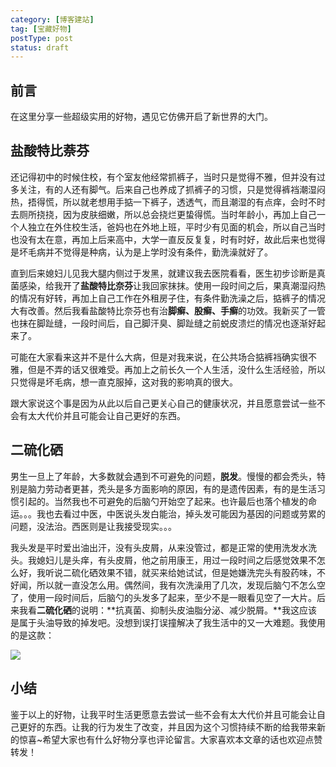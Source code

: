 ```yaml
---
category: [博客建站]
tag: [宝藏好物]
postType: post
status: draft
---
```


## 前言

在这里分享一些超级实用的好物，遇见它仿佛开启了新世界的大门。

## 盐酸特比萘芬

还记得初中的时候住校，有个室友他经常抓裤子，当时只是觉得不雅，但并没有过多关注，有的人还有脚气。后来自己也养成了抓裤子的习惯，只是觉得裤裆潮湿闷热，捂得慌，所以就老想用手掂一下裤子，透透气，而且潮湿的有点痒，会时不时去厕所挠挠，因为皮肤细嫩，所以总会挠烂更蛰得慌。当时年龄小，再加上自己一个人独立在外住校生活，爸妈也在外地上班，平时少有见面的机会，所以自己当时也没有太在意，再加上后来高中，大学一直反反复复，时有时好，故此后来也觉得是坏毛病并不觉得是种病，认为是上学时没有条件，勤洗澡就好了。

直到后来媳妇儿见我大腿内侧过于发黑，就建议我去医院看看，医生初步诊断是真菌感染，给我开了**盐酸特比奈芬**让我回家抹抹。使用一段时间之后，果真潮湿闷热的情况有好转，再加上自己工作在外租房子住，有条件勤洗澡之后，掂裤子的情况大有改善。然后我看盐酸特比奈芬也有治**脚癣、股癣、手癣**的功效。我新买了一管也抹在脚趾缝，一段时间后，自己脚汗臭、脚趾缝之前蜕皮溃烂的情况也逐渐好起来了。

可能在大家看来这并不是什么大病，但是对我来说，在公共场合掂裤裆确实很不雅，但是不弄的话又很难受。再加上之前长久一个人生活，没什么生活经验，所以只觉得是坏毛病，想一直克服掉，这对我的影响真的很大。

跟大家说这个事是因为从此以后自己更关心自己的健康状况，并且愿意尝试一些不会有太大代价并且可能会让自己更好的东西。

## 二硫化硒

男生一旦上了年龄，大多数就会遇到不可避免的问题，**脱发**。慢慢的都会秃头，特别是脑力劳动者更甚，秃头是多方面影响的原因，有的是遗传因素，有的是生活习惯引起的。当然我也不可避免的后脑勺开始空了起来。也许最后也落个植发的命运。。。我也去看过中医，中医说头发白能治，掉头发可能因为基因的问题或劳累的问题，没法治。西医则是让我接受现实。。。

我头发是平时爱出油出汗，没有头皮屑，从来没管过，都是正常的使用洗发水洗头。我媳妇儿是头痒，有头皮屑，他之前用康王，用过一段时间之后感觉效果不怎么好，我听说二硫化硒效果不错，就买来给她试试，但是她嫌洗完头有股药味，不好闻，所以就一直没怎么用。偶然间，我有次洗澡用了几次，发现后脑勺不怎么空了，使用一段时间后，后脑勺的头发多了起来，至少不是一眼看见空了一大片。后来我看**二硫化硒**的说明：**抗真菌、抑制头皮油脂分泌、减少脱屑。**我这应该是属于头油导致的掉发吧。没想到误打误撞解决了我生活中的又一大难题。我使用的是这款：

![ ](https://image.hyly.net/i/2025/09/03/755fcb3e8abf1cb82ed705dcb223292f-0.webp)

## 小结

鉴于以上的好物，让我平时生活更愿意去尝试一些不会有太大代价并且可能会让自己更好的东西。让我的行为发生了改变，并且因为这个习惯持续不断的给我带来新的惊喜~希望大家也有什么好物分享也评论留言。大家喜欢本文章的话也欢迎点赞转发！
